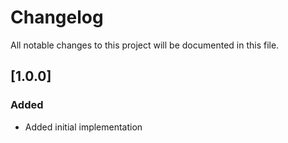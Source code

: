 # Changelog

All notable changes to this project will be documented in this file.

## [1.0.0]

### Added
- Added initial implementation